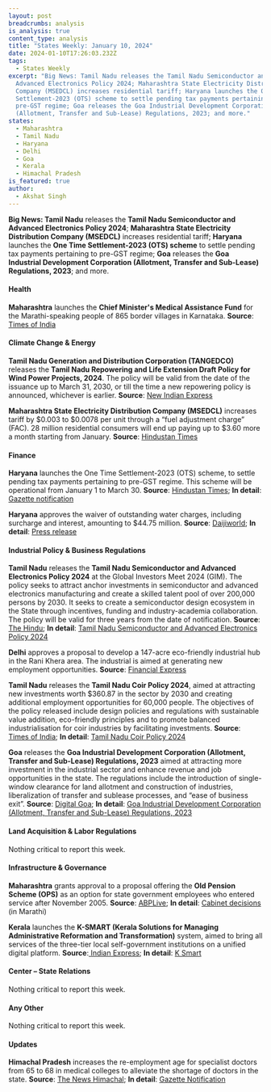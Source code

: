 ```yaml
---
layout: post
breadcrumbs: analysis
is_analysis: true
content_type: analysis
title: "States Weekly: January 10, 2024"
date: 2024-01-10T17:26:03.232Z
tags:
  - States Weekly
excerpt: "Big News: Tamil Nadu releases the Tamil Nadu Semiconductor and
  Advanced Electronics Policy 2024; Maharashtra State Electricity Distribution
  Company (MSEDCL) increases residential tariff; Haryana launches the One Time
  Settlement-2023 (OTS) scheme to settle pending tax payments pertaining to
  pre-GST regime; Goa releases the Goa Industrial Development Corporation
  (Allotment, Transfer and Sub-Lease) Regulations, 2023; and more."
states:
  - Maharashtra
  - Tamil Nadu
  - Haryana
  - Delhi
  - Goa
  - Kerala
  - Himachal Pradesh
is_featured: true
author:
  - Akshat Singh
---
```

**Big News: Tamil Nadu** releases the **Tamil Nadu Semiconductor and Advanced Electronics Policy 2024**; **Maharashtra State Electricity Distribution Company (MSEDCL)** increases residential tariff; **Haryana** launches the **One Time Settlement-2023 (OTS) scheme** to settle pending tax payments pertaining to pre-GST regime; **Goa** releases the **Goa Industrial Development Corporation (Allotment, Transfer and Sub-Lease) Regulations, 2023**; and more.



#### Health 

**Maharashtra** launches the **Chief Minister's Medical Assistance Fund** for the Marathi-speaking people of 865 border villages in Karnataka. **Source**: [Times of India](https://timesofindia.indiatimes.com/city/hubballi/maha-govt-launches-medical-aid-scheme-for-marathi-speaking-residents-of-karnataka/articleshow/106587959.cms)

#### Climate Change & Energy

**Tamil Nadu Generation and Distribution Corporation (TANGEDCO)** releases the **Tamil Nadu Repowering and Life Extension Draft Policy for Wind Power Projects, 2024**. The policy will be valid from the date of the issuance up to March 31, 2030, or till the time a new repowering policy is announced, whichever is earlier. **Source**: [New Indian Express](https://www.newindianexpress.com/states/tamil-nadu/2024/jan/04/tangedco-releases-draft-repowering-policy-for-wind-power-projects-in-tn-2647682.html)

**Maharashtra State Electricity Distribution Company (MSEDCL)** increases tariff by $0.003 to $0.0078 per unit through a “fuel adjustment charge” (FAC). 28 million residential consumers will end up paying up to $3.60 more a month starting from January. **Source**: [Hindustan Times](https://www.hindustantimes.com/cities/mumbai-news/msedcl-hikes-power-tariff-from-january-101704136348567.html)



#### Finance

**Haryana** launches the One Time Settlement-2023 (OTS) scheme, to settle pending tax payments pertaining to pre-GST regime. This scheme will be operational from January 1 to March 30. **Source**: [Hindustan Times](https://www.hindustantimes.com/cities/chandigarh-news/haryana-government-launches-one-time-settlement-scheme-to-settle-pre-gst-tax-dues-101704045556241.html); **In detail**: [Gazette notification](https://haryanatax.gov.in/HEX/DownloadPDF?formName=/Notifications/Settlement_Scheme/Settlement_Notification/OTS_30_12_23.pdf)[](https://haryanatax.gov.in/HEX/DownloadPDF?formName=/Notifications/Settlement_Scheme/Settlement_Notification/OTS_30_12_23.pdf)

**Haryana** approves the waiver of outstanding water charges, including surcharge and interest, amounting to $44.75 million. **Source**: [Daijiworld](https://www.daijiworld.com/index.php/news/newsDisplay?newsID=1155086); **In detail**: [Press release](https://haryanacmoffice.gov.in/03-january-2024-0)



#### Industrial Policy & Business Regulations  

**Tamil Nadu** releases the **Tamil Nadu Semiconductor and Advanced Electronics Policy 2024** at the Global Investors Meet 2024 (GIM). The policy seeks to attract anchor investments in semiconductor and advanced electronics manufacturing and create a skilled talent pool of over 200,000 persons by 2030. It seeks to create a semiconductor design ecosystem in the State through incentives, funding and industry-academia collaboration. The policy will be valid for three years from the date of notification. **Source**: [The Hindu](https://www.thehindu.com/news/national/tamil-nadu/tamil-nadu-to-tap-into-semiconductor-electronics-sectors-rolls-out-policy-to-attract-investors/article67716171.ece); **In detail**: [Tamil Nadu Semiconductor and Advanced Electronics Policy 2024](https://investingintamilnadu.com/DIGIGOV/StaticAttachment?AttachmentFileName=/pdf/poli_noti/SCP_2024.pdf)

**Delhi** approves a proposal to develop a 147-acre eco-friendly industrial hub in the Rani Khera area. The industrial is aimed at generating new employment opportunities. **Source**: [Financial Express](https://www.financialexpress.com/business/infrastructure-delhis-path-to-sustainable-growth-govt-unveils-plan-for-eco-friendly-industrial-hub-in-rani-khera-3354061/)

**Tamil Nadu** releases the **Tamil Nadu Coir Policy 2024**, aimed at attracting new investments worth $360.87 in the sector by 2030 and creating additional employment opportunities for 60,000 people. The objectives of the policy released include design policies and regulations with sustainable value addition, eco-friendly principles and to promote balanced industrialisation for coir industries by facilitating investments. **Source**: [Times of India](https://timesofindia.indiatimes.com/city/chennai/cm-releases-coir-policy-2024-to-attract-new-investments/articleshow/106559831.cms); **In detail**: [Tamil Nadu Coir Policy 2024](https://www.thehindu.com/news/national/tamil-nadu/67705944-TN-Coir-Policy-2024.pdf)

**Goa** releases the **Goa Industrial Development Corporation (Allotment, Transfer and Sub-Lease) Regulations, 2023** aimed at attracting more investment in the industrial sector and enhance revenue and job opportunities in the state. The regulations include the introduction of single-window clearance for land allotment and construction of industries, liberalization of transfer and sublease processes, and “ease of business exit”. **Source**: [Digital Goa](https://digitalgoa.com/state-hopeful-of-attracting-more-investment-through-revamped-industrial-policies/); **In detail**: [Goa Industrial Development Corporation (Allotment, Transfer and Sub-Lease) Regulations, 2023](https://www.goaidc.com/GIDC/downloads/Goa%20Industrial%20Development%20Corporation%20(Allotment,%20Transfer%20and%20Sub-Lease)%20Regulation,%202023.pdf)



#### Land Acquisition & Labor Regulations  

Nothing critical to report this week.



#### Infrastructure & Governance

**Maharashtra** grants approval to a proposal offering the **Old Pension Scheme (OPS)** as an option for state government employees who entered service after November 2005. **Source**: [ABPLive](https://news.abplive.com/states/maharashtra-cabinet-approves-old-pension-scheme-ops-for-govt-employees-eknath-shinde-maharashtra-news-1654382); **In detail**: [Cabinet decisions ](https://www.maharashtra.gov.in/Upload/PDF/Revised_59_Dt04-01-2024_Cabinet%20Decisions_Meeting_No59.pdf)(in Marathi)

**Kerala** launches the **K-SMART (Kerala Solutions for Managing Administrative Reformation and Transformation)** system, aimed to bring all services of the three-tier local self-government institutions on a unified digital platform. **Source**:[ Indian Express](https://indianexpress.com/article/cities/thiruvananthapuram/kerala-cm-launches-k-smart-app-for-digital-access-to-govt-services-9091134/); **In detail**: [K Smart](https://ksmart.lsgkerala.gov.in/ui/web-portal/news)



#### Center – State Relations 

Nothing critical to report this week.



#### Any Other

Nothing critical to report this week.



#### Updates

**Himachal Pradesh** increases the re-employment age for specialist doctors from 65 to 68 in medical colleges to alleviate the shortage of doctors in the state. **Source**: [The News Himachal](https://thenewshimachal.com/2023/12/healthcare-boost-himachal-pradesh-adopts-new-policy-to-address-specialist-doctor-shortage/); **In detail**: [Gazette Notification](https://rajpatrahimachal.nic.in/OPENFILE1.aspx?ID=%20193/GAZETTE/2023-18/12/2023%20&etype=SPECIAL)